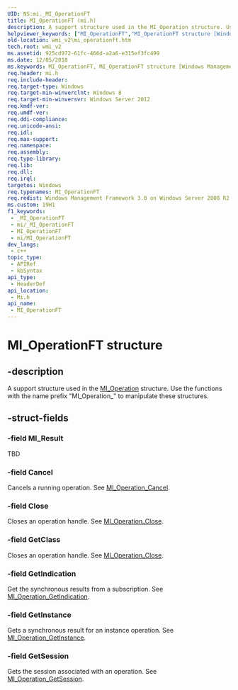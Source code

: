 ```yaml
---
UID: NS:mi._MI_OperationFT
title: MI_OperationFT (mi.h)
description: A support structure used in the MI_Operation structure. Use the functions with the name prefix &quot;MI_Operation_&quot; to manipulate these structures.
helpviewer_keywords: ["MI_OperationFT","MI_OperationFT structure [Windows Management Infrastructure (MI)]","mi/MI_OperationFT","wmi_v2.mi_operationft"]
old-location: wmi_v2\mi_operationft.htm
tech.root: wmi_v2
ms.assetid: 925cd972-61fc-466d-a2a6-e315ef3fc499
ms.date: 12/05/2018
ms.keywords: MI_OperationFT, MI_OperationFT structure [Windows Management Infrastructure (MI)], mi/MI_OperationFT, wmi_v2.mi_operationft
req.header: mi.h
req.include-header: 
req.target-type: Windows
req.target-min-winverclnt: Windows 8
req.target-min-winversvr: Windows Server 2012
req.kmdf-ver: 
req.umdf-ver: 
req.ddi-compliance: 
req.unicode-ansi: 
req.idl: 
req.max-support: 
req.namespace: 
req.assembly: 
req.type-library: 
req.lib: 
req.dll: 
req.irql: 
targetos: Windows
req.typenames: MI_OperationFT
req.redist: Windows Management Framework 3.0 on Windows Server 2008 R2 with SP1,     Windows 7 with SP1, and Windows Server 2008 with SP2
ms.custom: 19H1
f1_keywords:
 - _MI_OperationFT
 - mi/_MI_OperationFT
 - MI_OperationFT
 - mi/MI_OperationFT
dev_langs:
 - c++
topic_type:
 - APIRef
 - kbSyntax
api_type:
 - HeaderDef
api_location:
 - Mi.h
api_name:
 - MI_OperationFT
---
```


# MI_OperationFT structure


## -description

A support structure used in the <a href="https://docs.microsoft.com/windows/desktop/api/mi/ns-mi-mi_operation">MI_Operation</a> 
     structure.  Use the functions with the name prefix "MI_Operation_" to manipulate these 
     structures.

## -struct-fields

### -field MI_Result

TBD

### -field Cancel

Cancels a running operation. See 
       <a href="https://docs.microsoft.com/previous-versions/windows/desktop/api/mi/nf-mi-mi_operation_cancel">MI_Operation_Cancel</a>.

### -field Close

Closes an operation handle. See 
       <a href="https://docs.microsoft.com/previous-versions/windows/desktop/api/mi/nf-mi-mi_operation_close">MI_Operation_Close</a>.

### -field GetClass

Closes an operation handle. See 
       <a href="https://docs.microsoft.com/previous-versions/windows/desktop/api/mi/nf-mi-mi_operation_close">MI_Operation_Close</a>.

### -field GetIndication

Get the synchronous results from a subscription. See 
       <a href="https://docs.microsoft.com/previous-versions/windows/desktop/api/mi/nf-mi-mi_operation_getindication">MI_Operation_GetIndication</a>.

### -field GetInstance

Gets a synchronous result for an instance operation. See 
       <a href="https://docs.microsoft.com/previous-versions/windows/desktop/api/mi/nf-mi-mi_operation_getinstance">MI_Operation_GetInstance</a>.

### -field GetSession

Gets the session associated with an operation. See 
       <a href="https://docs.microsoft.com/previous-versions/windows/desktop/api/mi/nf-mi-mi_operation_getsession">MI_Operation_GetSession</a>.

